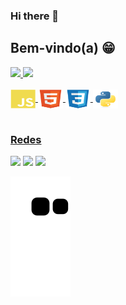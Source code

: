 ### Hi there 👋

## Bem-vindo(a) 😁

 <div>
   <a href="https://github.com/Andradelhr">
   <img height="180em" src="https://github-readme-stats.vercel.app/api?username=Andradelhr&show_icons=true&theme=tokyonight&include_all_commits=true&count_private=true"/>
   <img height="180em" src="https://github-readme-stats.vercel.app/api/top-langs/?username=Andradelhr&layout=compact&langs_count=6&theme=tokyonight"/>

</div>
<div style="display: inline_block"><br>
  <img align="center" alt="Js" height="30" width="40" src="https://raw.githubusercontent.com/devicons/devicon/master/icons/javascript/javascript-plain.svg">
  <img align="center" alt="HTML" height="30" width="40" src="https://raw.githubusercontent.com/devicons/devicon/master/icons/html5/html5-original.svg">
  <img align="center" alt="CSS" height="30" width="40" src="https://raw.githubusercontent.com/devicons/devicon/master/icons/css3/css3-original.svg">
  <img align="center" alt="HTML" height="30" width="40" src="https://github.com/devicons/devicon/blob/master/icons/python/python-original.svg">

</div>
 
 <br>
 
  ### Redes
 
<div> 
  <a href="https://www.instagram.com/andrade.lhr/" target="_blank"><img src="https://img.shields.io/badge/-Instagram-%23E4405F?style=for-the-badge&logo=instagram&logoColor=white" target="_blank"></a>
  <a href = "k22lhar@gmail.com"><img src="https://img.shields.io/badge/-Gmail-%23333?style=for-the-badge&logo=gmail&logoColor=white" target="_blank"></a>
  <a href="https://www.linkedin.com/in/luis-henrique-andrade-ramos-695007289/" target="_blank"><img src="https://img.shields.io/badge/-LinkedIn-%230077B5?style=for-the-badge&logo=linkedin&logoColor=white" 
     target="_blank"></a> 
 
  ![Snake animation](https://github.com/Andradelhr/Andradelhr/blob/output/github-contribution-grid-snake.svg)

</div>
